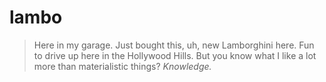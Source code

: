 # lambo

> Here in my garage. Just bought this, uh, new Lamborghini here. Fun to drive up
> here in the Hollywood Hills. But you know what I like a lot more than
> materialistic things? _Knowledge._
